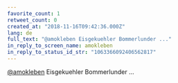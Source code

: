 ```yaml
---
favorite_count: 1
retweet_count: 0
created_at: "2018-11-16T09:42:36.000Z"
lang: de
full_text: "@amokleben Eisgekuehler Bommerlunder ..."
in_reply_to_screen_name: amokleben
in_reply_to_status_id_str: "1063366092406562817"
---
```


[@amokleben](https://twitter.com/amokleben) Eisgekuehler Bommerlunder ...

